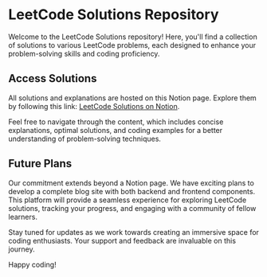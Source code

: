 # LeetCode Solutions Repository

Welcome to the LeetCode Solutions repository! Here, you'll find a collection of solutions to various LeetCode problems, each designed to enhance your problem-solving skills and coding proficiency.

## Access Solutions
All solutions and explanations are hosted on this Notion page. Explore them by following this link: [LeetCode Solutions on Notion](https://leetcode-.notion.site/Jan-1st-53c8f7e50cea488c96ec43e29040cc3f).

Feel free to navigate through the content, which includes concise explanations, optimal solutions, and coding examples for a better understanding of problem-solving techniques.

## Future Plans
Our commitment extends beyond a Notion page. We have exciting plans to develop a complete blog site with both backend and frontend components. This platform will provide a seamless experience for exploring LeetCode solutions, tracking your progress, and engaging with a community of fellow learners.

Stay tuned for updates as we work towards creating an immersive space for coding enthusiasts. Your support and feedback are invaluable on this journey.

Happy coding!

